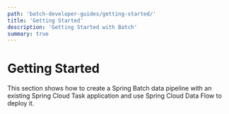 ```yaml
---
path: 'batch-developer-guides/getting-started/'
title: 'Getting Started'
description: 'Getting Started with Batch'
summary: true
---
```


# Getting Started

This section shows how to create a Spring Batch data pipeline with an existing Spring Cloud Task application and use Spring Cloud Data Flow to deploy it.
